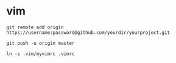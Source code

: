 # vim

  `git remote add origin https://username:password@github.com/yourdir/yourproject.git`
  
  `git push -u origin master`
  
  `ln -s .vim/myvimrc .vimrc`
